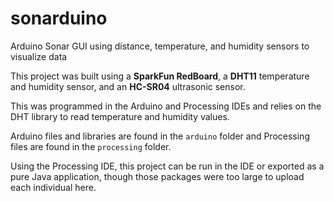 # sonarduino
Arduino Sonar GUI using distance, temperature, and humidity sensors to visualize data

This project was built using a <strong>SparkFun RedBoard</strong>, a <strong>DHT11</strong> temperature and humidity sensor, and an <strong>HC-SR04</strong> ultrasonic sensor.

This was programmed in the Arduino and Processing IDEs and relies on the DHT library to read temperature and humidity values.

Arduino files and libraries are found in the <code>arduino</code> folder and Processing files are found in the <code>processing</code> folder.

Using the Processing IDE, this project can be run in the IDE or exported as a pure Java application, though those packages were too large to upload each individual here.
